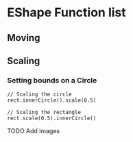 # EShape Function list
## Moving

## Scaling

### Setting bounds on a Circle

```
// Scaling the circle
rect.innerCircle().scale(0.5)

// Scaling the rectangle
rect.scale(0.5).innerCircle()
```
TODO Add images